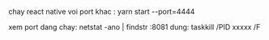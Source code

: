 chay react native voi port khac : yarn start --port=4444

xem port dang chay: netstat -ano | findstr :8081
dung: taskkill /PID xxxxx /F
